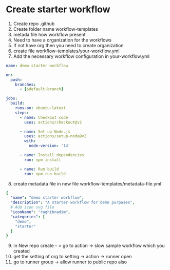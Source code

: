 # Create starter workflow
1. Create repo .github
2. Create folder name workflow-templates
3. metada file how workflow present 
4. Need to have a organization for the workflows
5. If not have org then you need to create organization
6. create file workflow-templates/your-workflow.yml
7. Add the necessary workflow configuration in your-workflow.yml
```yml
name: demo starter workflow

on:
  push:
    branches:
      - [$default-branch]

jobs:
  build:
    runs-on: ubuntu-latest
    steps:
      - name: Checkout code
        uses: actions/checkout@v2

      - name: Set up Node.js
        uses: actions/setup-node@v2
        with:
          node-version: '14'

      - name: Install dependencies
        run: npm install

      - name: Run build
        run: npm run build
```

8. create metadata file in new file workflow-templates/metadata-file.yml

```yml
{
  "name": "demo starter workflow",
  "description": "A starter workflow for demo purposes",
  # Add icon svg file
  "iconName": "raghibnadim",
  "categories": [
    "demo",
    "starter"
  ]
}
```
9. in New repo create - > go to action -> slow sample workflow which you created
10. get the setting of org to setting -> action -> runner open
11. go to runner group -> allow runner to public repo also
